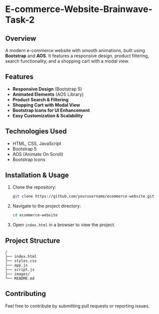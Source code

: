 # E-commerce-Website-Brainwave-Task-2

## Overview
A modern e-commerce website with smooth animations, built using **Bootstrap** and **AOS**. It features a responsive design, product filtering, search functionality, and a shopping cart with a modal view.

## Features
- **Responsive Design** (Bootstrap 5)
- **Animated Elements** (AOS Library)
- **Product Search & Filtering**
- **Shopping Cart with Modal View**
- **Bootstrap Icons for UI Enhancement**
- **Easy Customization & Scalability**

## Technologies Used
- HTML, CSS, JavaScript
- Bootstrap 5
- AOS (Animate On Scroll)
- Bootstrap Icons

## Installation & Usage
1. Clone the repository:
   ```sh
   git clone https://github.com/yourusername/ecommerce-website.git
   ```
2. Navigate to the project directory:
   ```sh
   cd ecommerce-website
   ```
3. Open `index.html` in a browser to view the project.

## Project Structure
```
/
├── index.html
├── styles.css
├── app.js
├── script.js
├── images/
└── README.md
```

## Contributing
Feel free to contribute by submitting pull requests or reporting issues.


